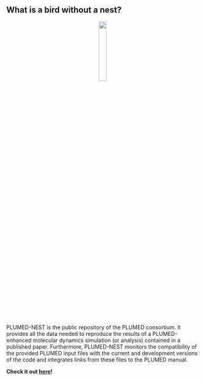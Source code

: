 What is a bird without a nest?
-----------------------------

<center><img width="20%" src="nest.png"></center>

PLUMED-NEST is the public repository of the PLUMED consortium. It provides all the data needed to reproduce the results of a PLUMED-enhanced molecular dynamics simulation (or analysis) contained in a published paper. Furthermore, PLUMED-NEST monitors the compatibility of the provided PLUMED input files with the current and development versions of the code and integrates links from these files to the PLUMED manual.

**Check it out [here](http://www.plumed-nest.org)!**

